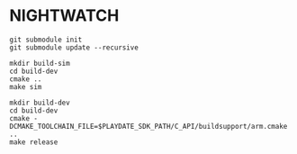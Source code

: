 # NIGHTWATCH

```
git submodule init
git submodule update --recursive
```

```
mkdir build-sim
cd build-dev
cmake ..
make sim
```

```
mkdir build-dev
cd build-dev
cmake -DCMAKE_TOOLCHAIN_FILE=$PLAYDATE_SDK_PATH/C_API/buildsupport/arm.cmake ..
make release
```
